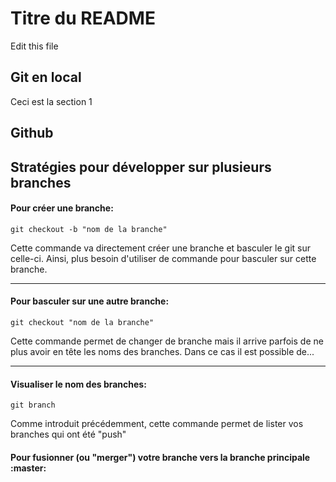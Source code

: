 # Titre du README
Edit this file

## Git en local

Ceci est la section 1

## Github 



## Stratégies pour développer sur plusieurs branches

#### Pour créer une branche:
```git checkout -b "nom de la branche"```

Cette commande va directement créer une branche et basculer le git sur celle-ci. Ainsi, plus besoin d'utiliser de commande pour basculer sur cette branche.

----

#### Pour basculer sur une autre branche:
```git checkout "nom de la branche"```

Cette commande permet de changer de branche mais il arrive parfois de ne plus avoir en tête les noms des branches. Dans ce cas il est possible de...

----

#### Visualiser le nom des branches:
```git branch```

Comme introduit précédemment, cette commande permet de lister vos branches qui ont été "push"

#### Pour fusionner (ou "merger") votre branche vers la branche principale :master: